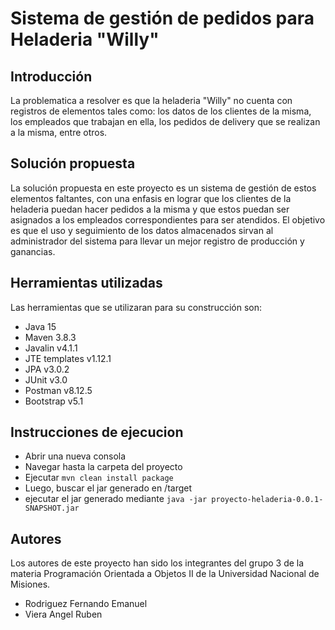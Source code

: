 # Sistema de gestión de pedidos para Heladeria "Willy"

## Introducción

La problematica a resolver es que la heladeria "Willy" no cuenta con registros de elementos tales como: los datos de los clientes de la misma, los empleados que trabajan en ella, los pedidos de delivery que se realizan a la misma, entre otros.

## Solución propuesta

La solución propuesta en este proyecto es un sistema de gestión de estos elementos faltantes, con una enfasis en lograr que los clientes de la heladeria puedan hacer pedidos a la misma y que estos puedan ser asignados a los empleados correspondientes para ser atendidos. El objetivo es que el uso y seguimiento de los datos almacenados sirvan al administrador del sistema para llevar un mejor registro de producción y ganancias.

## Herramientas utilizadas

Las herramientas que se utilizaran para su construcción son:

- Java 15
- Maven 3.8.3
- Javalin v4.1.1
- JTE templates v1.12.1
- JPA v3.0.2
- JUnit v3.0
- Postman v8.12.5
- Bootstrap v5.1

## Instrucciones de ejecucion

- Abrir una nueva consola
- Navegar hasta la carpeta del proyecto
- Ejecutar `mvn clean install package`
- Luego, buscar el jar generado en /target
- ejecutar el jar generado mediante `java -jar proyecto-heladeria-0.0.1-SNAPSHOT.jar`

## Autores

Los autores de este proyecto han sido los integrantes del grupo 3 de la materia Programación Orientada a Objetos II de la Universidad Nacional de Misiones.

- Rodriguez Fernando Emanuel
- Viera Angel Ruben